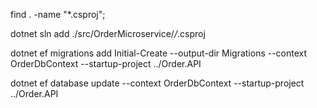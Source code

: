 find . -name "*.csproj";

dotnet sln add ./src/OrderMicroservice/*/*.csproj

dotnet ef migrations add Initial-Create --output-dir Migrations --context OrderDbContext --startup-project ../Order.API 

dotnet ef database update --context OrderDbContext --startup-project ../Order.API